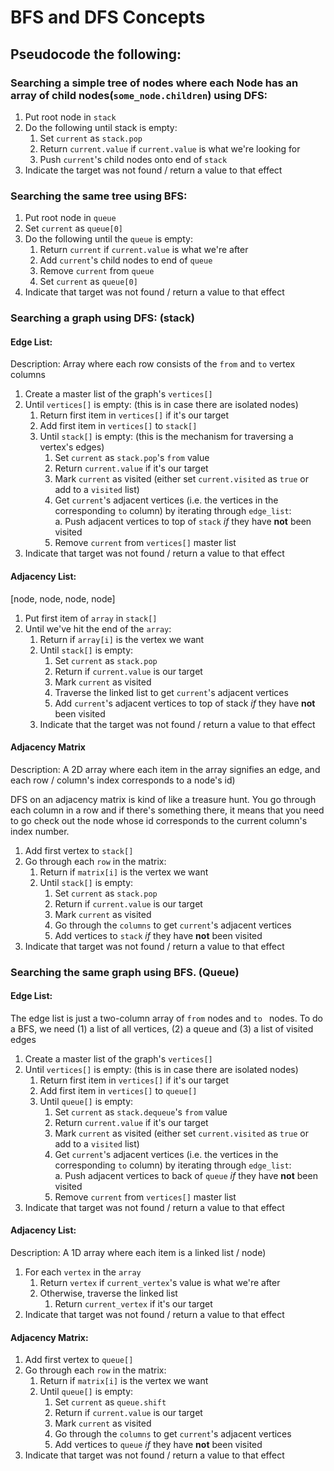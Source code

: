 # BFS and DFS Concepts

## Pseudocode the following:  

### Searching a simple tree of nodes where each Node has an array of child nodes(`some_node.children`) using DFS:

1. Put root node in `stack`
2. Do the following until stack is empty:
	1. Set `current` as `stack.pop`
	2. Return `current.value` if `current.value` is what we're looking for
	3. Push `current`'s child nodes onto end of `stack` 
4. Indicate the target was not found / return a value to that effect 

### Searching the same tree using BFS:  
1. Put root node in `queue`
2. Set `current` as `queue[0]`
3. Do the following until the `queue` is empty:
	1. Return `current` if `current.value` is what we're after
	2. Add `current`'s child nodes to end of `queue`
	3. Remove `current` from `queue`
	4. Set `current` as `queue[0]`
5. Indicate that target was not found / return a value to that effect

### Searching a graph using DFS: (stack)

#### Edge List: 
Description: Array where each row consists of the `from` and `to` vertex columns

1. Create a master list of the graph's `vertices[]`
2. Until `vertices[]` is empty: (this is in case there are isolated nodes)
	1. Return first item in `vertices[]` if it's our target
	2. Add first item in `vertices[]` to `stack[]`
	3. Until `stack[]` is empty: (this is the mechanism for traversing a vertex's edges)
		1. Set `current` as `stack.pop`'s `from` value
		2. Return `current.value` if it's our target  
		3. Mark `current` as visited  (either set `current.visited` as `true` or add to a `visited` list)  
		3. Get `current`'s adjacent vertices (i.e. the vertices in the corresponding `to` column) by iterating through `edge_list`:  
			a. Push adjacent vertices to top of `stack` 
				*if* they have **not** been visited	
		5. Remove `current` from `vertices[]` master list
4. Indicate that target was not found / return a value to that effect 


#### Adjacency List:
[node, node, node, node]

1. Put first item of `array` in `stack[]`
2. Until we've hit the end of the `array`:
	1. Return if `array[i]` is the vertex we want
	2. Until `stack[]` is empty:
		1. Set `current` as `stack.pop`
		2. Return if `current.value` is our target
		2. Mark `current` as visited
		3. Traverse the linked list to get `current`'s adjacent vertices 
		4. Add `current`'s adjacent vertices to top of stack *if* they have **not** been visited
	3. Indicate that the target was not found / return a value to that effect 


#### Adjacency Matrix
Description: A 2D array where each item in the array signifies an edge, and each row / column's index corresponds to a node's id)  

DFS on an adjacency matrix is kind of like a treasure hunt. You go through each column in a row and if there's something there, it means that you need to go check out the node whose id corresponds to the current column's index number.

1. Add first vertex to `stack[]`
2. Go through each `row` in the matrix:
	1. Return if `matrix[i]` is the vertex we want 
	2. Until `stack[]` is empty:
		1. Set `current` as `stack.pop`
		2. Return if `current.value` is our target
		3. Mark `current` as visited
		4. Go through the `columns` to get `current`'s adjacent vertices
		5. Add vertices to `stack` *if* they have **not** been visited
6. Indicate that target was not found / return a value to that effect


### Searching the same graph using BFS. (Queue)

#### Edge List:
The edge list is just a two-column array of `from` nodes and `to ` nodes. To do a BFS, we need (1) a list of all vertices, (2) a queue and (3) a list of visited edges

1. Create a master list of the graph's `vertices[]`
2. Until `vertices[]` is empty: (this is in case there are isolated nodes)
	1. Return first item in `vertices[]` if it's our target
	2. Add first item in `vertices[]` to `queue[]`
	3. Until `queue[]` is empty: 
		1. Set `current` as `stack.dequeue`'s `from` value
		2. Return `current.value` if it's our target  
		3. Mark `current` as visited  (either set `current.visited` as `true` or add to a `visited` list)  
		3. Get `current`'s adjacent vertices (i.e. the vertices in the corresponding `to` column) by iterating through `edge_list`:  
			a. Push adjacent vertices to back of `queue` 
				*if* they have **not** been visited	
		5. Remove `current` from `vertices[]` master list
4. Indicate that target was not found / return a value to that effect 

#### Adjacency List:
Description: A 1D array where each item is a linked list / node) 

1. For each `vertex` in the `array` 
	1. Return `vertex` if `current_vertex`'s value is what we're after
	2. Otherwise, traverse the linked list
		1. Return `current_vertex` if it's our target
2. Indicate that target was not found / return a value to that effect

#### Adjacency Matrix:

1. Add first vertex to `queue[]`
2. Go through each `row` in the matrix:
	1. Return if `matrix[i]` is the vertex we want 
	2. Until `queue[]` is empty:
		1. Set `current` as `queue.shift`
		2. Return if `current.value` is our target
		3. Mark `current` as visited
		4. Go through the `columns` to get `current`'s adjacent vertices
		5. Add vertices to `queue` *if* they have **not** been visited
6. Indicate that target was not found / return a value to that effect


			




